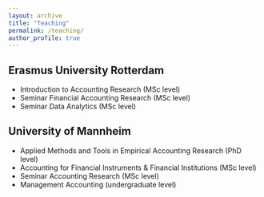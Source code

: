 ```yaml
--- 
layout: archive 
title: "Teaching" 
permalink: /teaching/ 
author_profile: true 
--- 
```


## Erasmus University Rotterdam

*  Introduction to Accounting Research (MSc level)
*  Seminar Financial Accounting Research (MSc level)
*  Seminar Data Analytics (MSc level)

## University of Mannheim

*  Applied Methods and Tools in Empirical Accounting Research (PhD level)
*  Accounting for Financial Instruments & Financial Institutions (MSc level)
*  Seminar Accounting Research (MSc level)
*  Management Accounting (undergraduate level)
